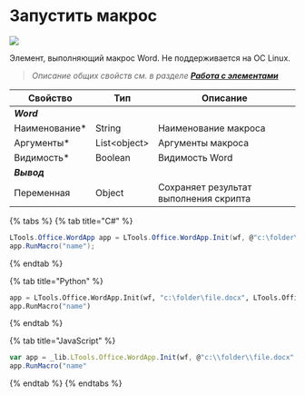 # Запустить макрос

![](../../resources/basic/word/Запустить-макрос-Word.png)

Элемент, выполняющий макрос Word. Не поддерживается на ОС Linux.

> *Описание общих свойств см. в разделе [**Работа с элементами**](https://docs.primo-rpa.ru/primo-rpa/primo-studio/process/elements)*

| Свойство             | Тип                                                               | Описание                                           |
| -------------------- | ----------------------------------------------------------------- | -------------------------------------------------- |
| ***Word***           |                                                                   |                                                    |
| Наименование\*       | String                                                            | Наименование макроса                               |
| Аргументы\*          | List\<object\>                                                    | Аргументы макроса                                  |
| Видимость\*          | Boolean                                                           | Видимость Word                                     |
| ***Вывод***          |                                                                   |                                                    |
| Переменная           | Object                                                            | Сохраняет результат выполнения скрипта             |

{% tabs %}
{% tab title="C#" %}
```csharp
LTools.Office.WordApp app = LTools.Office.WordApp.Init(wf, @"c:\folder\file.docx", LTools.Office.Model.InteropTypes.Interop);
app.RunMacro("name");
```
{% endtab %}

{% tab title="Python" %}
```python
app = LTools.Office.WordApp.Init(wf, "c:\folder\file.docx", LTools.Office.Model.InteropTypes.Interop)
app.RunMacro("name")
```
{% endtab %}

{% tab title="JavaScript" %}
```javascript
var app = _lib.LTools.Office.WordApp.Init(wf, @"c:\\folder\\file.docx", _lib.LTools.Office.Model.InteropTypes.Interop);
app.RunMacro("name"
```
{% endtab %}
{% endtabs %}

